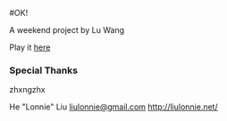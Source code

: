 #OK!

A weekend project by Lu Wang

Play it [here](http://coolwanglu.github.io/OK)



### Special Thanks

zhxngzhx

He "Lonnie" Liu <liulonnie@gmail.com> http://liulonnie.net/
